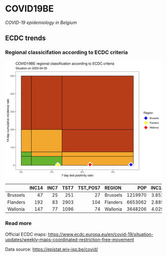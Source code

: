 
# COVID19BE

*COVID-19 epidemiology in Belgium*

## ECDC trends

### Regional classicifation according to ECDC criteria

![](COVID9BE-ecdc-trend.png)

|          | INC14 | INC7 | TST7 | TST\_POS7 | REGION   |     POP | INC14\_RT |       PR7 |          GR |
| :------- | ----: | ---: | ---: | --------: | :------- | ------: | --------: | --------: | ----------: |
| Brussels |    47 |   25 |  251 |        27 | Brussels | 1219970 |  3.852554 | 0.1075697 |   0.1363636 |
| Flanders |   192 |   83 | 2903 |       104 | Flanders | 6653062 |  2.885889 | 0.0358250 | \-0.2385321 |
| Wallonia |   147 |   77 | 1096 |        74 | Wallonia | 3648206 |  4.029378 | 0.0675182 |   0.1000000 |

### Read more

Official ECDC maps:
<https://www.ecdc.europa.eu/en/covid-19/situation-updates/weekly-maps-coordinated-restriction-free-movement>

Data source: <https://epistat.wiv-isp.be/covid/>
